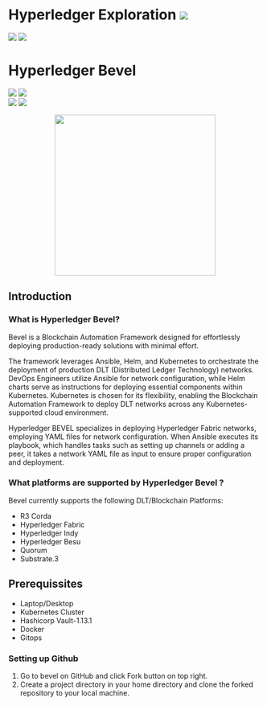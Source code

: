 # Hyperledger Exploration  ![](https://img.shields.io/badge/-Live-darkgreen)
![](https://img.shields.io/badge/Domain-Blockchain-blue) ![](https://img.shields.io/badge/Blockchain-Hyperledger-brown) <br/> 

# Hyperledger Bevel
![](https://img.shields.io/badge/Exploration_By-Joshua_Anto_A-gold) ![](https://img.shields.io/badge/Shree_Harini_T-gold)  <br/>
![](https://img.shields.io/badge/Start-Jan-silver) ![](https://img.shields.io/badge/End-June-silver) 

<p align="center"><img src="../../logos/Hyperledger_Bevel.jpg" width=320> </p>

## Introduction
### What is Hyperledger Bevel?
Bevel is a Blockchain Automation Framework designed for effortlessly deploying production-ready solutions with minimal effort.

The framework leverages Ansible, Helm, and Kubernetes to orchestrate the deployment of production DLT (Distributed Ledger Technology) networks. DevOps Engineers utilize Ansible for network configuration, while Helm charts serve as instructions for deploying essential components within Kubernetes. Kubernetes is chosen for its flexibility, enabling the Blockchain Automation Framework to deploy DLT networks across any Kubernetes- supported cloud environment.

Hyperledger BEVEL specializes in deploying Hyperledger Fabric networks, employing YAML files for network configuration. When Ansible executes its playbook, which handles tasks such as setting up channels or adding a peer, it takes a network YAML file as input to ensure proper configuration and deployment.

### What platforms are supported by Hyperledger Bevel ?
Bevel currently supports the following DLT/Blockchain Platforms:<br/>
  -	R3 Corda
  -	Hyperledger Fabric
  -	Hyperledger Indy
  -	Hyperledger Besu
  -	Quorum
  -	Substrate.3

## Prerequissites
  -	Laptop/Desktop
  -	Kubernetes Cluster
  -	Hashicorp Vault-1.13.1
  -	Docker
  -	Gitops

### Setting up Github

1.	Go to bevel on GitHub and click Fork button on top right.
2.	Create a project directory in your home directory and clone the forked repository to your local machine.








